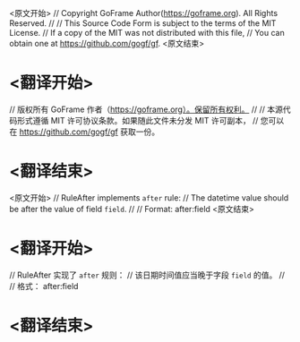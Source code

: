 
<原文开始>
// Copyright GoFrame Author(https://goframe.org). All Rights Reserved.
//
// This Source Code Form is subject to the terms of the MIT License.
// If a copy of the MIT was not distributed with this file,
// You can obtain one at https://github.com/gogf/gf.
<原文结束>

# <翻译开始>
// 版权所有 GoFrame 作者（https://goframe.org）。保留所有权利。
//
// 本源代码形式遵循 MIT 许可协议条款。如果随此文件未分发 MIT 许可副本，
// 您可以在 https://github.com/gogf/gf 获取一份。
# <翻译结束>


<原文开始>
// RuleAfter implements `after` rule:
// The datetime value should be after the value of field `field`.
//
// Format: after:field
<原文结束>

# <翻译开始>
// RuleAfter 实现了 `after` 规则：
// 该日期时间值应当晚于字段 `field` 的值。
//
// 格式： after:field
# <翻译结束>


